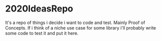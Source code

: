 # 2020IdeasRepo
It's a repo of things i decide i want to code and test. Mainly Proof of Concepts. If i think of a niche use case for some library i'll probably write some code to test it and put it here.
